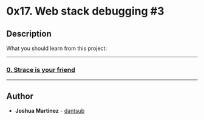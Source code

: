 # 0x17. Web stack debugging #3

## Description

What you should learn from this project:

---

### [0. Strace is your friend](./0-strace_is_your_friend.pp)

---

## Author

* **Joshua Martinez** - [dantsub](https://github.com/dantsub)
